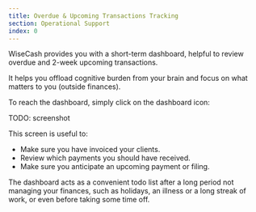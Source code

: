 ```yaml
---
title: Overdue & Upcoming Transactions Tracking
section: Operational Support
index: 0
---
```


WiseCash provides you with a short-term dashboard, helpful to review overdue and 2-week upcoming transactions.

It helps you offload cognitive burden from your brain and focus on what matters to you (outside finances).

To reach the dashboard, simply click on the dashboard icon:

TODO: screenshot

This screen is useful to:

* Make sure you have invoiced your clients.
* Review which payments you should have received.
* Make sure you anticipate an upcoming payment or filing.

The dashboard acts as a convenient todo list after a long period not managing your finances, such as holidays, an illness or a long streak of work, or even before taking some time off.
